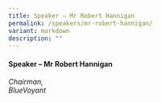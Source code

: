 ```yaml
---
title: Speaker – Mr Robert Hannigan
permalink: /speakers/mr-robert-hannigan/
variant: markdown
description: ""
---
```

#### **Speaker – Mr Robert Hannigan**

*Chairman, <br> BlueVoyant*